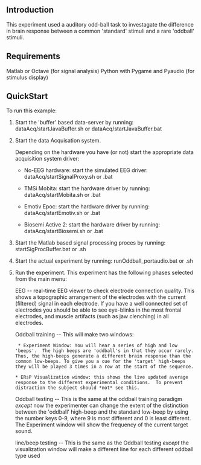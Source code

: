 Introduction
------------

This experiment used a auditory odd-ball task to investagate the difference in brain response between a common 'standard' stimuli and a rare 'oddball' stimuli.


Requirements
------------

Matlab or Octave (for signal analysis)
Python with Pygame and Pyaudio (for stimulus display)


QuickStart
----------

To run this example:

1) Start the 'buffer' based data-server by running:
	    dataAcq/startJavaBuffer.sh or dataAcq/startJavaBuffer.bat

2) Start the data Acquisation system.

	Depending on the hardware you have (or not) start the appropriate data acquisition system driver:

      * No-EEG hardware:  start the simulated EEG driver: dataAcq/startSignalProxy.sh or .bat

      * TMSi Mobita:      start the hardware driver by running: dataAcq/startMobita.sh or .bat

      * Emotiv Epoc:      start the hardware driver by running: dataAcq/startEmotiv.sh or .bat

      * Biosemi Active 2: start the hardware driver by running: dataAcq/startBiosemi.sh or .bat

3) Start the Matlab based signal processing proces by running: startSigProcBuffer.bat or .sh

4) Start the actual experiment by running: runOddball_portaudio.bat or .sh

5) Run the experiment.  This experiment has the following phases selected from the main menu:

   EEG      -- real-time EEG viewer to check electrode connection quality.  This shows a topographic arrangement of the electrodes with the current (filtered) signal in each electrode.  If you have a well connected set of electrodes you should be able to see eye-blinks in the most frontal electrodes, and muscle artifacts (such as jaw clenching) in all electrodes.

   Oddball training -- This will make two windows:

	    * Experiment Window: You will hear a series of high and low 'beeps'.  The high beeps are 'oddball's in that they occur rarely.  Thus, the high-beeps generate a different brain response than the common low-beeps. To give you a cue for the 'target' high-beeps they will be played 3 times in a row at the start of the sequence.

       * ERsP Visualization window: this shows the live updated average response to the different experimental conditions.  To prevent distraction the subject should *not* see this. 

   Oddball testing -- This is the same at the oddball training paradigm *except* now the experimenter can change the extent of the distinction between the 'oddball' high-beep and the standard low-beep by using the number keys 0-9, where 9 is most different and 0 is least different.   The Experiment window will show the frequency of the current target sound.

	line/beep testing -- This is the same as the Oddball testing *except* the visualization window will make a different line for each different oddball type used
